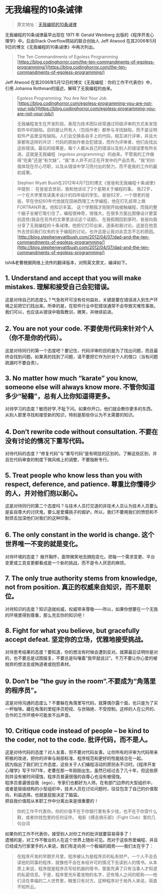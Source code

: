 # 无我编程的10条诫律

> 原文地址：[无我编程的10条诫律](https://mp.weixin.qq.com/s/1ccYgHixRX1-7vOCGun2DA)

无我编程的10条诫律最早出现在 1971 年 Gerald Weinberg 出版的《程序开发心理学》中。后由Stack Overflow网站的联合创始人 Jeff Atwood 在其2006年5月9日的博文《无我编程的10条诫律》中再次列出。
> The Ten Commandments of Egoless Programming
> [https://blog.codinghorror.com/the-ten-commandments-of-egoless-programming/](https://blog.codinghorror.com/the-ten-commandments-of-egoless-programming/)

Jeff Atwood 在其2006年5月12日的博文《无我编程：你的工作不代表你》中，引用 Johanna Rothman的描述，解释了无我编程的由来。
> Egoless Programming: You Are Not Your Job
> [https://blog.codinghorror.com/egoless-programming-you-are-not-your-job/](https://blog.codinghorror.com/egoless-programming-you-are-not-your-job/)

> 无我编程发生在开发阶段，表现为技术团队经常通过同级评审的方式来发现软件中的缺陷。目的是让所有人（包括作者）都参与寻找缺陷，而不是证明软件产品里没有缺陷。人们会交换各自手上的代码，相互进行评审，并且大家都有这样的共识：代码的原始作者会犯错误，而作为评审者，他们会找出这些错误。最后的结果是，每个人都从自己的错误以及别人的错误里有所长进。这就是无我编程（egoless programming）的由来。不管我的工作做得“完美”还是“有欠缺”，“我”本人并不对正在开发中的产品负责。“我”的价值体现在尽心尽职，以及从错误中学习而付出的努力，而不是我的工作的最初成果。

> Stephen Wyatt Bush在2012年4月7日的博文《爸爸和无我编程十条诫律》中提到：
> 在爸爸去世前，我和他谈论了2个星期关于编程的事。
> 我22岁，一个在大学里攻读美术设计的四年级的学生。爸爸62岁，一个很老的爸爸。早在世纪60年代他就在田纳西理工大学编程，他在打孔纸带上做FORTRAN开发。他知识丰富。
> 这个学期我才刚刚开始接触编程，而我的整个脑子全被它吸引住了。编程很神奇，很强大，在很多方面比图像设计更富创造性(我会在另外的文章里谈论这个话题)。
> 在我假期回到家时，爸爸向我分享了无我编程的十条诫律。他把它打印出来，逐条和我讨论。这是在他意外去世前我们仅有的关于编程的讨论。也许这是让我对此念念不忘的原因。
> [http://blog.stephenwyattbush.com/2012/04/07/dad-and-the-ten-commandments-of-egoless-programming/](http://blog.stephenwyattbush.com/2012/04/07/dad-and-the-ten-commandments-of-egoless-programming/)

tshi&老曹根据网络上流传的翻译版本，对照英文原文，编译如下。
## 1. Understand and accept that you will make mistakes. 理解和接受自己会犯错误。
这是对待自己的态度么？气急败坏可没有任何益处，关键是要在错误进入到生产环境之前把它们找出来。所幸的是，在软件行业中犯错误通常不会导致灾难性事故。我们可以，也应该从错误中吸取教训，微笑，并继续前进。
## 2. You are not your code. 不要使用代码来针对个人（你不是你的代码）。
这是对待同行的第一个态度吧？要记住，代码评审的目的是为了找出问题，而且最终会找到问题。如果真的找到了问题，请不要把它作为针对个人的借口（当有问题疏漏时不要自责）。
## 3. No matter how much “karate” you know, someone else will always know more. 不管你知道多少“秘籍”，总有人比你知道得更多。
对待学习的态度？敏而好学,不耻下问。如果你开口，他们就会教你更多的东西。从别人那里寻找和接受新的知识，特别是那些你认为不太需要的知识。
## 4. Don’t rewrite code without consultation. 不要在没有讨论的情况下重写代码。
对待代码的态度？“修复代码”与“重写代码”是有明显的区别的。了解这些区别，并且在代码审查的制度下做风格上的调整，不要独断专行。
## 5. Treat people who know less than you with respect, deference, and patience. 尊重比你懂得少的人，并对他们抱以耐心。
这是对待同行的第二个态度吗？与技术人员打交道的非技术人员认为技术人员要么是妄自尊大的讨厌鬼，要么是爱撂挑子的倔驴。所以，我们不要用我们的愤怒和不耐烦去加深他们对我们的这种印象。
## 6. The only constant in the world is change. 这个世界唯一不变的就是变化。
对待环境的态度？ 敞开胸怀，面带微笑地去拥抱变化。把每一个需求变更、平台变更或工具变更都看成是一个新的挑战，而不是令人厌恶的麻烦。
## 7. The only true authority stems from knowledge, not from position. 真正的权威来自知识，而不是职位。
对待知识的态度？知识造就权威，权威带来尊敬——所以，如果你想要在一个无我的环境里得到尊重，那么充实你的知识吧！
## 8. Fight for what you believe, but gracefully accept defeat. 坚定你的立场，优雅地接受挑战。
对待思考结果的态度？要知道，你的想法有时候会遭到反对。就算最后证明你是对的，也不要总是试图报复，不要总是叫嚷着“我早就说过”。千万不要让你心爱的被抛弃的想法变成殉道者或抱怨素材。
## 9. Don’t be “the guy in the room“.不要成为“角落里的程序员”。
这是对待沟通的态度么？不要躲在角落里写代码，就算偶尔露个面，也只是为了买一杯咖啡。藏在角落的里程序员短视、与世隔绝、不受控制。这样的人在公开的、合作的工作环境中可能发不出声音。
## 10. Critique code instead of people – be kind to the coder, not to the code. 批评代码，而不是人。
这是对待代码的态度？对人友善，但不要对代码友善。让你所有的评审为代码带来积极的改进，把你的评审与局部标准、程序规范和更好的性能结合在一起。<br />因为指出了我们的工作态度，这些关于人们编程活动的原则永不过时。《程序开发心理学》写于1971年，老曹在那一年刚刚出生。虽然已经过去了几十年，但这些原则并没有被时间侵蚀，程序员普遍很强的自尊心也没有被侵蚀。<br />程序员普遍很自我（ego），专家们也都好为人师。在有部门边界的大型组织中，或者是层级结构的小型组织中，技术人员在讨论问题时，往往包含了自己的价值取向，利益选择。也就是屁股决定了脑袋。<br />把自我价值观从本职工作中分离出来是很重要的！
> 你的工作不代表你。你的价值不在于你银行里有多少钱，也不在于你穿什么鞋，或者你钱包里的任何证件。
> 电影《搏击俱乐部》（Fight Club）里的几句台词

如果你的工作不代表你，接受别人对你工作的批评就要容易得多了！<br />遗憾的是，对工作不敬业的人在这个世界上随处可见。而对于这些热爱编程、并且已经成为行家里手的人来说，我们有走向另一个极端的趋势——我们太在乎了：
> 在程序开发的早期岁月里，程序被认为是程序员的私有财产。一个人不会去读他的同事的程序，就像他不会在未经许可的情况下去读别人的情书。从本质上来说，程序就是程序员写给机器的情书，里面充满了只有当事人才知道的私密信息。于是，程序里充斥着宠物的名字，还有情人之间的昵称——他们活在幸福的二人世界里，眼里只有对方。这种程序对于局外人来说，简直不知所云。

